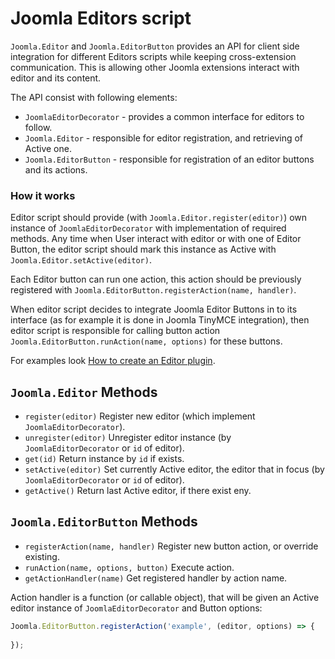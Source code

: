 Joomla Editors script
=====================

`Joomla.Editor` and `Joomla.EditorButton` provides an API for client side integration for different Editors scripts while keeping cross-extension communication.
This is allowing other Joomla extensions interact with editor and its content.

The API consist with following elements:
 - `JoomlaEditorDecorator` - provides a common interface for editors to follow.
 - `Joomla.Editor` - responsible for editor registration, and retrieving of Active one.
 - `Joomla.EditorButton` - responsible for registration of an editor buttons and its actions. 

### How it works

Editor script should provide (with `Joomla.Editor.register(editor)`) own instance of `JoomlaEditorDecorator` with implementation of required methods.
Any time when User interact with editor or with one of Editor Button, the editor script should mark this instance as Active with `Joomla.Editor.setActive(editor)`.

Each Editor button can run one action, this action should be previously registered with `Joomla.EditorButton.registerAction(name, handler)`.

When editor script decides to integrate Joomla Editor Buttons in to its interface (as for example it is done in Joomla TinyMCE integration), then editor script is responsible for calling button action `Joomla.EditorButton.runAction(name, options)` for these buttons.


For examples look [How to create an Editor plugin](/building-extensions/plugins/editors-plugin.md).

## `Joomla.Editor` Methods

 - `register(editor)` Register new editor (which implement `JoomlaEditorDecorator`). 
 - `unregister(editor)` Unregister editor instance (by `JoomlaEditorDecorator` or `id` of editor).
 - `get(id)` Return instance by `id` if exists.
 - `setActive(editor)` Set currently Active editor, the editor that in focus (by `JoomlaEditorDecorator` or `id` of editor). 
 - `getActive()` Return last Active editor, if there exist eny.

## `Joomla.EditorButton` Methods

- `registerAction(name, handler)` Register new button action, or override existing.
- `runAction(name, options, button)` Execute action.
- `getActionHandler(name)` Get registered handler by action name.

Action handler is a function (or callable object), that will be given an Active editor instance of `JoomlaEditorDecorator` and Button options:
```javascript
Joomla.EditorButton.registerAction('example', (editor, options) => {
  
});
```
